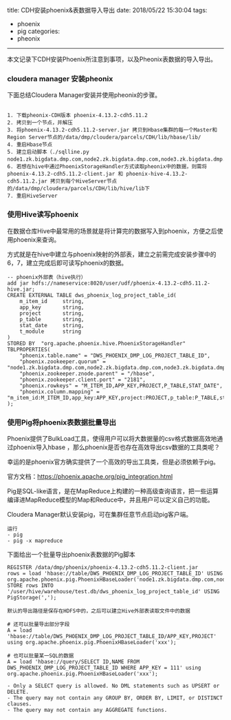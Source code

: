 

title: CDH安装phoenix&表数据导入导出
date: 2018/05/22 15:30:04
tags:
- phoenix
- pig
categories:
- pheonix

---

本文记录下CDH安装Phoenix所注意到事项，以及Pheonix表数据的导入导出。

<!--more-->

### cloudera manager 安装pheonix

下面总结Cloudera Manager安装并使用pheonix的步骤。

```

1. 下载pheonix-CDH版本 phoenix-4.13.2-cdh5.11.2
2. 拷贝到一个节点，并解压
3. 将phoenix-4.13.2-cdh5.11.2-server.jar 拷贝到Hbase集群的每一个Master和Region Server节点的/data/dmp/cloudera/parcels/CDH/lib/hbase/lib/
4. 重启Hbase节点
5. 建立启动脚本（./sqlline.py node1.zk.bigdata.dmp.com,node2.zk.bigdata.dmp.com,node3.zk.bigdata.dmp.com:2181:/hbase）
6. 若想在hive中通过PhoenixStorageHandler方式读取pheonix中的数据，则需将phoenix-4.13.2-cdh5.11.2-client.jar 和 phoenix-hive-4.13.2-cdh5.11.2.jar 拷贝到每个HiveServer节点的/data/dmp/cloudera/parcels/CDH/lib/hive/lib下
7. 重启HiveServer

```

### 使用Hive读写phoenix

在数据仓库Hive中最常用的场景就是将计算完的数据写入到phoenix，方便之后使用phoenix来查询。

方式就是在hive中建立与phoenix映射的外部表，建立之前需完成安装步骤中的6，7，建立完成后即可读写phoenix的数据。

```
-- phoenix外部表（hive执行）
add jar hdfs://nameservice:8020/user/udf/phoenix-4.13.2-cdh5.11.2-hive.jar;
CREATE EXTERNAL TABLE dws_phoenix_log_project_table_id(
    m_item_id     string,
    app_key       string,
    project       string,
    p_table       string,
    stat_date     string,
    t_module      string
)
STORED BY  "org.apache.phoenix.hive.PhoenixStorageHandler"
TBLPROPERTIES(
    "phoenix.table.name" = "DWS_PHOENIX_DMP_LOG_PROJECT_TABLE_ID",
    "phoenix.zookeeper.quorum" = "node1.zk.bigdata.dmp.com,node2.zk.bigdata.dmp.com,node3.zk.bigdata.dmp.com",
    "phoenix.zookeeper.znode.parent" = "/hbase",
    "phoenix.zookeeper.client.port" = "2181",
    "phoenix.rowkeys" = "M_ITEM_ID,APP_KEY,PROJECT,P_TABLE,STAT_DATE",
    "phoenix.column.mapping" = "m_item_id:M_ITEM_ID,app_key:APP_KEY,project:PROJECT,p_table:P_TABLE,stat_date:STAT_DATE,t_module:T_MODULE"
);

```

### 使用Pig将phoenix表数据批量导出

Phoenix提供了BulkLoad工具，使得用户可以将大数据量的csv格式数据高效地通过phoenix导入hbase
，那么phoenix是否也存在高效导出csv数据的工具类呢？

幸运的是phoenix官方确实提供了一个高效的导出工具类，但是必须依赖于pig。

官方文档：https://phoenix.apache.org/pig_integration.html

Pig是SQL-like语言，是在MapReduce上构建的一种高级查询语言，把一些运算编译进MapReduce模型的Map和Reduce中，并且用户可以定义自己的功能。

Cloudera Manager默认安装pig，可在集群任意节点启动pig客户端。

```
运行
- pig
- pig -x mapreduce
```

下面给出一个批量导出phoenix表数据的Pig脚本

```
REGISTER /data/dmp/phoenix/phoenix-4.13.2-cdh5.11.2-client.jar
rows = load 'hbase://table/DWS_PHOENIX_DMP_LOG_PROJECT_TABLE_ID' USING org.apache.phoenix.pig.PhoenixHBaseLoader('node1.zk.bigdata.dmp.com,node2.zk.bigdata.dmp.com,node3.zk.bigdata.dmp.com'); 
STORE rows INTO '/user/hive/warehouse/test.db/dws_phoenix_log_project_table_id' USING PigStorage(',');

默认的导出路径是保存在HDFS中的，之后可以建立Hive外部表读取文件中的数据

# 还可以批量导出部分字段
A = load 'hbase://table/DWS_PHOENIX_DMP_LOG_PROJECT_TABLE_ID/APP_KEY,PROJECT' using org.apache.phoenix.pig.PhoenixHBaseLoader('xxx');

# 也可以批量某一SQL的数据
A = load 'hbase://query/SELECT ID,NAME FROM DWS_PHOENIX_DMP_LOG_PROJECT_TABLE_ID WHERE APP_KEY = 111' using org.apache.phoenix.pig.PhoenixHBaseLoader('xxx');

- Only a SELECT query is allowed. No DML statements such as UPSERT or DELETE.
- The query may not contain any GROUP BY, ORDER BY, LIMIT, or DISTINCT clauses.
- The query may not contain any AGGREGATE functions.

```


